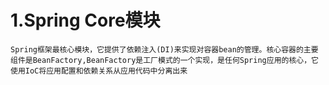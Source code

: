 # 1.Spring Core模块
    Spring框架最核心模块，它提供了依赖注入(DI)来实现对容器bean的管理。核心容器的主要组件是BeanFactory,BeanFactory是工厂模式的一个实现，是任何Spring应用的核心，它使用IoC将应用配置和依赖关系从应用代码中分离出来
